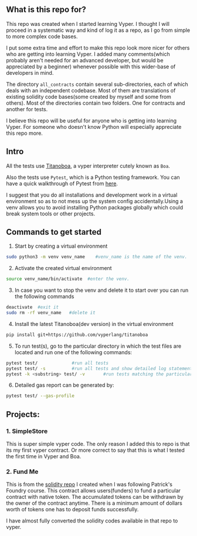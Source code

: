 ## What is this repo for?

This repo was created when I started learning Vyper. I thought I will proceed in a systematic way and kind of log it as a repo, as I go from simple to more complex code bases. 

I put some extra time and effort to make this repo look more nicer for others who are getting into learning Vyper. I added many comments(which probably aren't needed for an advanced developer, but would be appreciated by a beginner) whenever possible with this wider-base of developers in mind. 

The directory `all_contracts` contain several sub-directories, each of which deals with an independent codebase. Most of them are translations of existing solidity code bases(some created by myself and some from others). Most of the directories contain two folders. One for contracts and another for tests.

I believe this repo will be useful for anyone who is getting into learning Vyper. For someone who doesn't know Python will especially appreciate this repo more.

## Intro

All the tests use [Titanoboa](https://github.com/vyperlang/titanoboa), a vyper interpreter cutely known as `Boa`. 

Also the tests use `Pytest`, which is a Python testing framework. You can have a quick walkthrough of Pytest from [here](https://www.tutorialspoint.com/pytest/index.htm).

I suggest that you do all installations and development work in a virtual environment so as to not mess up the system config accidentally.Using a venv allows you to avoid installing Python packages globally which could break system tools or other projects.

## Commands to get started

1. Start by creating a virtual environment
```bash
sudo python3 -m venv venv_name    #venv_name is the name of the venv. 
```
2. Activate the created virtual environment
```bash
source venv_name/bin/activate  #enter the venv. 
```
3. In case you want to stop the venv and delete it to start over you can run the following commands
```bash
deactivate  #exit it
sudo rm -rf venv_name   #delete it
```
4. Install the latest Titanoboa(dev version) in the virtual environment
```bash
pip install git+https://github.com/vyperlang/titanoboa
```
5. To run test(s), go to the particular directory in which the test files are located and run one of the following commands:
```bash
pytest test/  			 #run all tests
pytest test/ -s    		 #run all tests and show detailed log statements
pytest -k <substring> test/ -v  	 #run tests matching the particular substring
```
6. Detailed gas report can be generated by:
```bash
pytest test/ --gas-profile
```


## Projects:

### 1. SimpleStore
This is super simple vyper code. The only reason I added this to repo is that its my first vyper contract. Or more correct to say that this is what I tested the first time in Vyper and Boa.

### 2. Fund Me
This is from the [solidity repo](https://github.com/El-Ku/FundMe-F23) I created when I was following Patrick's Foundry course. This contract allows users(funders) to fund a particular contract with native token. The accumulated tokens can be withdrawn by the owner of the contract anytime. There is a minimum amount of dollars worth of tokens one has to deposit funds successfully.

I have almost fully converted the solidity codes available in that repo to vyper. 